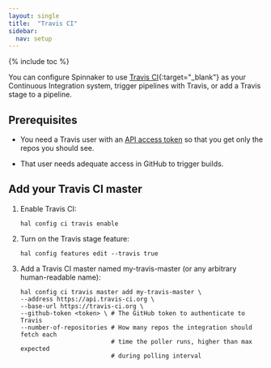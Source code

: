 ```yaml
---
layout: single
title:  "Travis CI"
sidebar:
  nav: setup
---
```


{% include toc %}

You can configure Spinnaker to use [Travis
CI](https://travis-ci.org/){:target="\_blank"} as your Continuous Integration
system, trigger pipelines with Travis, or add a Travis stage to a pipeline.

## Prerequisites

* You need a Travis user with an [API access
token](https://docs.travis-ci.com/api/#authentication) so that you get only the
repos you should see.

* That user needs adequate access in GitHub to trigger builds.

## Add your Travis CI master

1. Enable Travis CI:

   `hal config ci travis enable`

1. Turn on the Travis stage feature:

   `hal config features edit --travis true`

1. Add a Travis CI master named my-travis-master (or any arbitrary human-readable
name):

   ```
   hal config ci travis master add my-travis-master \
   --address https://api.travis-ci.org \
   --base-url https://travis-ci.org \
   --github-token <token> \ # The GitHub token to authenticate to Travis
   --number-of-repositories # How many repos the integration should fetch each
                            # time the poller runs, higher than max expected
                            # during polling interval
   ```
